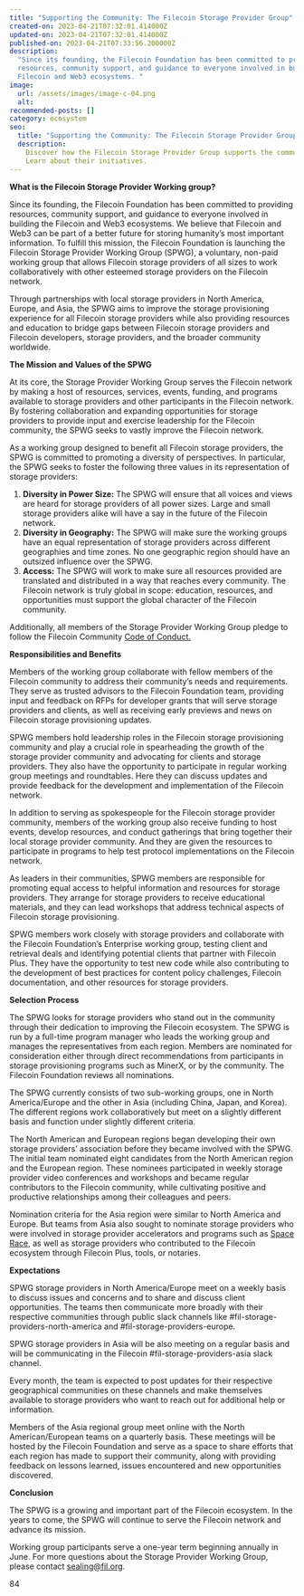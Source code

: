 ```yaml
---
title: "Supporting the Community: The Filecoin Storage Provider Group"
created-on: 2023-04-21T07:32:01.414000Z
updated-on: 2023-04-21T07:32:01.414000Z
published-on: 2023-04-21T07:33:56.200000Z
description:
  "Since its founding, the Filecoin Foundation has been committed to providing
  resources, community support, and guidance to everyone involved in building the
  Filecoin and Web3 ecosystems. "
image:
  url: /assets/images/image-c-04.png
  alt:
recommended-posts: []
category: ecosystem
seo:
  title: "Supporting the Community: The Filecoin Storage Provider Group"
  description:
    Discover how the Filecoin Storage Provider Group supports the community.
    Learn about their initiatives.
---
```


**What is the Filecoin Storage Provider Working group?**

Since its founding, the Filecoin Foundation has been committed to providing resources, community support, and guidance to everyone involved in building the Filecoin and Web3 ecosystems. We believe that Filecoin and Web3 can be part of a better future for storing humanity’s most important information. To fulfill this mission, the Filecoin Foundation is launching the Filecoin Storage Provider Working Group (SPWG), a voluntary, non-paid working group that allows Filecoin storage providers of all sizes to work collaboratively with other esteemed storage providers on the Filecoin network.

Through partnerships with local storage providers in North America, Europe, and Asia, the SPWG aims to improve the storage provisioning experience for all Filecoin storage providers while also providing resources and education to bridge gaps between Filecoin storage providers and Filecoin developers, storage providers, and the broader community worldwide.

**The Mission and Values of the SPWG**

At its core, the Storage Provider Working Group serves the Filecoin network by making a host of resources, services, events, funding, and programs available to storage providers and other participants in the Filecoin network. By fostering collaboration and expanding opportunities for storage providers to provide input and exercise leadership for the Filecoin community, the SPWG seeks to vastly improve the Filecoin network.

As a working group designed to benefit all Filecoin storage providers, the SPWG is committed to promoting a diversity of perspectives. In particular, the SPWG seeks to foster the following three values in its representation of storage providers:

1.  **Diversity in Power Size:** The SPWG will ensure that all voices and views are heard for storage providers of all power sizes. Large and small storage providers alike will have a say in the future of the Filecoin network.
2.  **Diversity in Geography:** The SPWG will make sure the working groups have an equal representation of storage providers across different geographies and time zones. No one geographic region should have an outsized influence over the SPWG.
3.  **Access:** The SPWG will work to make sure all resources provided are translated and distributed in a way that reaches every community. The Filecoin network is truly global in scope: education, resources, and opportunities must support the global character of the Filecoin community.

Additionally, all members of the Storage Provider Working Group pledge to follow the Filecoin Community [Code of Conduct.](https://github.com/filecoin-project/community/blob/master/CODE_OF_CONDUCT.md)

**Responsibilities and Benefits**

Members of the working group collaborate with fellow members of the Filecoin community to address their community’s needs and requirements. They serve as trusted advisors to the Filecoin Foundation team, providing input and feedback on RFPs for developer grants that will serve storage providers and clients, as well as receiving early previews and news on Filecoin storage provisioning updates.

SPWG members hold leadership roles in the Filecoin storage provisioning community and play a crucial role in spearheading the growth of the storage provider community and advocating for clients and storage providers. They also have the opportunity to participate in regular working group meetings and roundtables. Here they can discuss updates and provide feedback for the development and implementation of the Filecoin network.

In addition to serving as spokespeople for the Filecoin storage provider community, members of the working group also receive funding to host events, develop resources, and conduct gatherings that bring together their local storage provider community. And they are given the resources to participate in programs to help test protocol implementations on the Filecoin network.

As leaders in their communities, SPWG members are responsible for promoting equal access to helpful information and resources for storage providers. They arrange for storage providers to receive educational materials, and they can lead workshops that address technical aspects of Filecoin storage provisioning.

SPWG members work closely with storage providers and collaborate with the Filecoin Foundation’s Enterprise working group, testing client and retrieval deals and identifying potential clients that partner with Filecoin Plus. They have the opportunity to test new code while also contributing to the development of best practices for content policy challenges, Filecoin documentation, and other resources for storage providers.

**Selection Process**

The SPWG looks for storage providers who stand out in the community through their dedication to improving the Filecoin ecosystem. The SPWG is run by a full-time program manager who leads the working group and manages the representatives from each region. Members are nominated for consideration either through direct recommendations from participants in storage provisioning programs such as MinerX, or by the community. The Filecoin Foundation reviews all nominations.

The SPWG currently consists of two sub-working groups, one in North America/Europe and the other in Asia (including China, Japan, and Korea). The different regions work collaboratively but meet on a slightly different basis and function under slightly different criteria.

The North American and European regions began developing their own storage providers’ association before they became involved with the SPWG. The initial team nominated eight candidates from the North American region and the European region. These nominees participated in weekly storage provider video conferences and workshops and became regular contributors to the Filecoin community, while cultivating positive and productive relationships among their colleagues and peers.

Nomination criteria for the Asia region were similar to North America and Europe. But teams from Asia also sought to nominate storage providers who were involved in storage provider accelerators and programs such as [Space Race](https://spacerace.filecoin.io/), as well as storage providers who contributed to the Filecoin ecosystem through Filecoin Plus, tools, or notaries.

**Expectations**

SPWG storage providers in North America/Europe meet on a weekly basis to discuss issues and concerns and to share and discuss client opportunities. The teams then communicate more broadly with their respective communities through public slack channels like #fil-storage-providers-north-america and #fil-storage-providers-europe.

SPWG storage providers in Asia will be also meeting on a regular basis and will be communicating in the Filecoin #fil-storage-providers-asia slack channel.

Every month, the team is expected to post updates for their respective geographical communities on these channels and make themselves available to storage providers who want to reach out for additional help or information.

Members of the Asia regional group meet online with the North American/European teams on a quarterly basis. These meetings will be hosted by the Filecoin Foundation and serve as a space to share efforts that each region has made to support their community, along with providing feedback on lessons learned, issues encountered and new opportunities discovered.

**Conclusion**

The SPWG is a growing and important part of the Filecoin ecosystem. In the years to come, the SPWG will continue to serve the Filecoin network and advance its mission.

Working group participants serve a one-year term beginning annually in June. For more questions about the Storage Provider Working Group, please contact [sealing@fil.org](mailto:sealing@fil.org).

84

